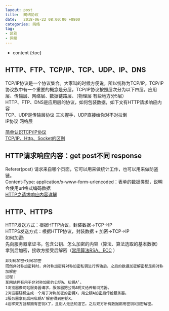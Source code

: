 ```yaml
---
layout: post
title:  网络协议
date:   2018-06-22 08:00:00 +0800
categories: 网络
tag: 
- 区别
- 网络
---
```



* content
{:toc}

## HTTP、FTP、TCP/IP、TCP、UDP、IP、DNS
TCP/IP协议是一个协议集合。大家叫的时候方便说，所以统称为TCP/IP。TCP/IP协议族中有一个重要的概念是分层，TCP/IP协议按照层次分为以下四层。应用层、传输层、网络层、数据链路层、（物理层 有些地方分5层）      
HTTP、FTP、DNS是应用层的协议，如何包装数据，如下文有HTTP请求响应内容   
TCP、UDP是传输层协议 三次握手，UDP直接给你对不对拉倒   
IP协议 网络层

[简单认识TCP/IP协议](https://www.cnblogs.com/roverliang/p/5176456.html)   
[TCP/IP、Http、Socket的区别](https://www.2cto.com/net/201610/557246.html)   

## HTTP请求响应内容：get post不同  response
   
Referer(post) 请求来自哪个页面，它可以用来做统计工作，也可以用来做防盗链。   
Content-Type: application/x-www-form-urlencoded：表单的数据类型，说明会使用url格式编码数据   
[HTTP之请求响应内容详解](https://blog.csdn.net/qq_25827845/article/details/54562339)   


## HTTP、HTTPS
HTTP发送方式：根据HTTP协议，封装数据->TCP->IP   
HTTPS发送方式：根据HTTP协议，封装数据 + 加密->TCP->IP   
如何加密:   
先向服务器拿证书，包含公钥、怎么加密的内容（算法、算法选取的基本数据）   
拿到后加密，接收方接受后解密（[常用算法RSA、ECC](/2018/06/22/加密算法) ）    
```
非对称加密+对称加密
既然非对称加密耗时，非对称加密将对称加密私钥进行传输后，之后的数据加密解密都是用对称加解密
过程：
某网站拥有用于非对称加密的公钥A、私钥A’。
1浏览器像网站服务器请求，服务器把公钥A明文给传输浏览器。
2浏览器随机生成一个用于对称加密的密钥X，用公钥A加密后传给服务器。
3服务器拿到后用私钥A’解密得到密钥X。
4这样双方就都拥有密钥X了，且别人无法知道它。之后双方所有数据都用密钥X加密解密。
```
